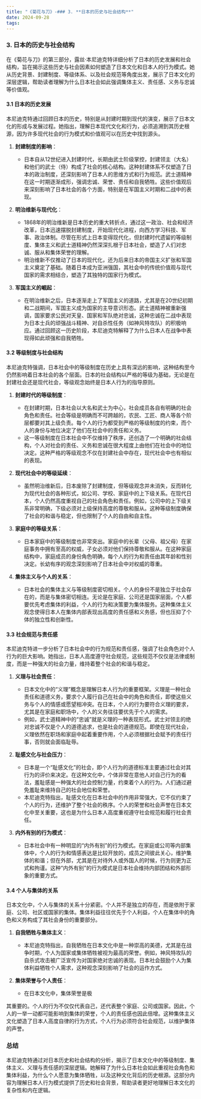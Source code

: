 ```yaml
---
title: "《菊花与刀》-### 3. **日本的历史与社会结构**"
date: 2024-09-28
tags: 
---
```

### 3. **日本的历史与社会结构**

在《菊花与刀》的第三部分，露丝·本尼迪克特详细分析了日本的历史发展和社会结构，旨在揭示这些历史与社会因素如何塑造了日本文化和日本人的行为模式。她从历史背景、封建制度、等级体系、以及社会规范等角度出发，展示了日本文化的深层逻辑，帮助读者理解为什么日本社会如此强调集体主义、责任感、义务与忠诚等价值观。

#### 3.1 **日本的历史发展**

本尼迪克特通过回顾日本的历史，特别是从封建时期到现代的演变，展示了日本文化的形成与发展过程。她指出，理解日本现代文化和行为，必须追溯到其历史根源，因为许多现代社会的行为模式和价值观可以在历史中找到源头。

1. **封建制度的影响**：
   - 日本自从12世纪进入封建时代，长期由武士阶级掌控，封建领主（大名）和他们的武士（侍）构成了社会的核心结构。这种封建体系不仅塑造了日本的政治制度，还深刻影响了日本人的思维方式和行为规范。武士道精神在这一时期逐渐成形，强调忠诚、荣誉、责任和自我牺牲。这些价值观后来深刻影响了日本社会的各个方面，特别是在军国主义时期和二战中的表现。
   
2. **明治维新与现代化**：
   - 1868年的明治维新是日本历史的重大转折点，通过这一政治、社会和经济改革，日本迅速摆脱封建制度，开始现代化进程，向西方学习科技、军事、政治体制。尽管在形式上日本变得现代化，但封建时代遗留的等级制度、集体主义和武士道精神仍然深深扎根于日本社会，塑造了人们对忠诚、服从和集体荣誉的理解。
   - 明治维新不仅推动了日本的现代化，还为后来日本的帝国主义扩张和军国主义奠定了基础。随着日本成为亚洲强国，其社会中的传统价值观与现代国家的需求相结合，塑造了其独特的国家行为模式。

3. **军国主义的崛起**：
   - 在明治维新之后，日本逐渐走上了军国主义的道路，尤其是在20世纪初期和二战期间，军国主义成为国家的主导意识形态。武士道精神被重新强调，国家要求公民对天皇、国家和军队绝对忠诚，这种忠诚在二战中表现为日本士兵的顽强战斗精神、对自杀性任务（如神风特攻队）的积极响应。通过回顾这一历史阶段，本尼迪克特解释了为什么日本人在战争中表现得如此顽强和自我牺牲。
   
#### 3.2 **等级制度与社会结构**

本尼迪克特强调，日本社会中的等级制度在历史上具有深远的影响，这种结构至今仍然影响着日本社会的各个层面。日本的社会结构以严格的等级为基础，无论是在封建社会还是现代社会，等级观念始终是日本人行为的指导原则。

1. **封建时代的等级制度**：
   - 在封建时期，日本社会以大名和武士为中心，社会成员各自有明确的社会角色和责任。社会等级是明确而不可跨越的，农民、工匠、商人等各个阶层都要对其上级负责。每个人的行为都受到严格的等级制度的约束，而个人的身份与地位决定了他们在社会中的责任和义务。
   - 这一等级制度在日本社会中不仅维持了秩序，还创造了一个明确的社会结构，个人对社会的责任、义务和忠诚在很大程度上由他们在社会中的地位决定。这种严格的等级观念不仅在封建社会中存在，现代社会中也有相似的表现。

2. **现代社会中的等级延续**：
   - 虽然明治维新后，日本废除了封建制度，但等级观念并未消失，反而转化为现代社会的各种形式，如公司、学校、家庭中的上下级关系。在现代日本，个人仍然高度重视自己的社会角色和责任。例如，公司中的上下级关系非常明确，下级必须对上级保持高度的尊敬和服从。这种等级制度确保了社会的和谐与稳定，但也限制了个人的自由和自主性。
   
3. **家庭中的等级关系**：
   - 日本家庭中的等级制度也非常突出。家庭中的长辈（父母、祖父母）在家庭事务中拥有至高的权威，子女必须对他们保持尊敬和服从。在这种家庭结构中，家庭成员的身份角色明确，每个人的行为和责任由其年龄和性别决定。长幼有序的观念深刻影响了日本社会中对权威的尊重。
   
4. **集体主义与个人的关系**：
   - 日本社会的集体主义与等级制度密切相关。个人的身份不是独立于社会存在的，而是与集体密切相连。无论是在家庭、公司还是国家层面，个人都要优先考虑集体的利益，个人的行为和决策要为集体服务。这种集体主义观念使得日本人在集体内部表现出高度的责任感和义务感，但也压抑了个体的独立性和创新性。

#### 3.3 **社会规范与责任感**

本尼迪克特进一步分析了日本社会中的行为规范和责任感，强调了社会角色对个人行为的巨大影响。她指出，日本人高度遵守社会规范，这些规范不仅仅是法律或制度，而是一种强大的社会力量，维持着整个社会的和谐与稳定。

1. **义理与社会责任**：
   - 日本文化中的“义理”概念是理解日本人行为的重要框架。义理是一种社会责任和道德义务，要求个人履行自己在社会中的角色和责任，即使这些义务与个人的情感或愿望相冲突。在日本，个人的行为要符合义理的要求，尤其是在家庭和职场中，个人的义务往往要优先于个人的需求。
   - 例如，武士道精神中的“忠诚”就是义理的一种表现形式。武士对领主的绝对忠诚不仅是个人的道德追求，也是社会的道德规范。即使在现代社会，义理依然在职场和家庭中起着重要作用，个人必须根据社会赋予的责任行事，否则就会面临耻辱。

2. **耻感文化与社会压力**：
   - 日本是一个“耻感文化”的社会，即个人行为的道德标准主要通过社会对其行为的评价来决定。在这种文化中，个体非常在意他人对自己行为的看法，羞耻感是一种强大的社会控制力量，约束着个人的行为。人们通过避免羞耻来维持自己的社会地位和荣誉。
   - 本尼迪克特指出，耻感文化在日本社会中的作用非常强大，它不仅约束了个人的行为，还维护了整个社会的秩序。个人的荣誉和社会声誉在日本文化中至关重要，这也是为什么日本人高度重视遵守社会规范和履行社会责任。

3. **内外有别的行为模式**：
   - 日本社会中有一种明显的“内外有别”的行为模式。在家庭或公司等内部集体中，个人的行为和情感表达是比较开放的，成员之间彼此关心，维护集体的和谐；但在外部，尤其是在对待外人或外国人的时候，行为则更为正式和拘谨。这种“内外有别”的行为模式是日本社会维持内部团结和外部形象的重要方式。

#### 3.4 **个人与集体的关系**

日本文化中，个人与集体的关系十分紧密。个人并不是独立的存在，而是依附于家庭、公司、社区或国家的集体。集体利益往往优先于个人利益，个人在集体中的角色和义务构成了其社会身份的重要部分。

1. **自我牺牲与集体主义**：
   - 本尼迪克特指出，自我牺牲在日本文化中是一种崇高的美德，尤其是在战争时期，个人为国家或集体牺牲被视为最高的荣誉。例如，神风特攻队的自杀式攻击被广泛宣传为对国家绝对忠诚的表现。日本社会鼓励个人为集体利益牺牲个人需求，这种观念深刻影响了社会的运作方式。
   
2. **集体荣誉与个人责任**：
   - 在日本文化中，集体荣誉是极

其重要的。个人的行为不仅仅代表自己，还代表整个家庭、公司或国家。因此，个人的一举一动都可能影响到集体的荣誉，个人的责任感也因此倍增。这种集体主义文化塑造了日本人高度自律的行为方式，个人行为必须符合社会规范，以维护集体的声誉。

### 总结

本尼迪克特通过对日本历史和社会结构的分析，揭示了日本文化中的等级制度、集体主义、义理与责任感的深层逻辑。她解释了为什么日本社会如此重视社会角色和集体利益，为什么个人愿意为集体牺牲，以及这种文化背后的历史根源。这部分内容为理解日本人行为模式提供了历史和社会背景，帮助读者更好地理解日本文化的复杂性和内在逻辑。